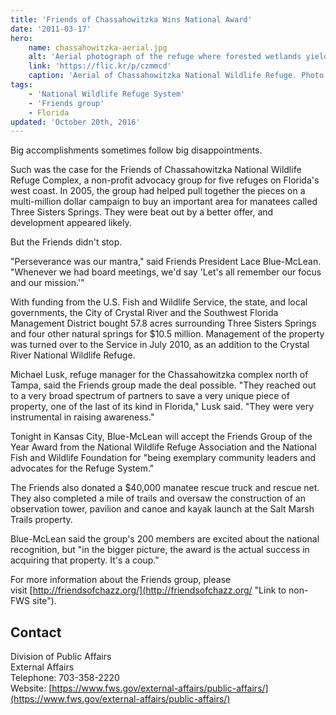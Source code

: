 ```yaml
---
title: 'Friends of Chassahowitzka Wins National Award'
date: '2011-03-17'
hero:
    name: chassahowitzka-aerial.jpg
    alt: 'Aerial photograph of the refuge where forested wetlands yield to open water.'
    link: 'https://flic.kr/p/czmmcd'
    caption: 'Aerial of Chassahowitzka National Wildlife Refuge. Photo by Joyce Kleen, USFWS.'
tags:
    - 'National Wildlife Refuge System'
    - 'Friends group'
    - Florida
updated: 'October 20th, 2016'
---
```


Big accomplishments sometimes follow big disappointments.

Such was the case for the Friends of Chassahowitzka National Wildlife Refuge Complex, a non-profit advocacy group for five refuges on Florida's west coast. In 2005, the group had helped pull together the pieces on a multi-million dollar campaign to buy an important area for manatees called Three Sisters Springs. They were beat out by a better offer, and development appeared likely.

But the Friends didn't stop.

"Perseverance was our mantra," said Friends President Lace Blue-McLean. "Whenever we had board meetings, we'd say 'Let's all remember our focus and our mission.'"

With funding from the U.S. Fish and Wildlife Service, the state, and local governments, the City of Crystal River and the Southwest Florida Management District bought 57.8 acres surrounding Three Sisters Springs and four other natural springs for $10.5 million. Management of the property was turned over to the Service in July 2010, as an addition to the Crystal River National Wildlife Refuge.

Michael Lusk, refuge manager for the Chassahowitzka complex north of Tampa, said the Friends group made the deal possible. "They reached out to a very broad spectrum of partners to save a very unique piece of property, one of the last of its kind in Florida," Lusk said. "They were very instrumental in raising awareness."

Tonight in Kansas City, Blue-McLean will accept the Friends Group of the Year Award from the National Wildlife Refuge Association and the National Fish and Wildlife Foundation for "being exemplary community leaders and advocates for the Refuge System."

The Friends also donated a $40,000 manatee rescue truck and rescue net. They also completed a mile of trails and oversaw the construction of an observation tower, pavilion and canoe and kayak launch at the Salt Marsh Trails property.

Blue-McLean said the group's 200 members are excited about the national recognition, but "in the bigger picture, the award is the actual success in acquiring that property. It's a coup."

For more information about the Friends group, please visit [http://friendsofchazz.org/](http://friendsofchazz.org/ "Link to non-FWS site").

## Contact

Division of Public Affairs  
External Affairs  
Telephone: 703-358-2220  
Website: [https://www.fws.gov/external-affairs/public-affairs/](https://www.fws.gov/external-affairs/public-affairs/)
